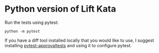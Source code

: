 Python version of Lift Kata
============================

Run the tests using pytest:

	python -m pytest

If you have a diff tool installed locally that you would like to use, I suggest installing [pytest-approvaltests](https://pypi.org/project/pytest-approvaltests/) and using it to configure pytest.
